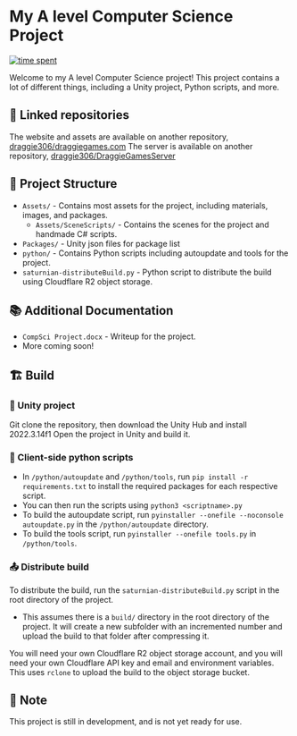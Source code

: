 # My A level Computer Science Project

[![time spent](https://wakatime.com/badge/user/018c55e4-8c24-4c7a-b81f-a20c9b916c07/project/018c5fee-7965-4ba6-8490-e32f91a245cc.svg)](https://wakatime.com/badge/user/018c55e4-8c24-4c7a-b81f-a20c9b916c07/project/018c5fee-7965-4ba6-8490-e32f91a245cc)

Welcome to my A level Computer Science project! This project contains a lot of different things, including a Unity project, Python scripts, and more.

## 🔗 Linked repositories
The website and assets are available on another repository, [draggie306/draggiegames.com](https://github.com/Draggie306/draggiegames.com)
The server is available on another repository, [draggie306/DraggieGamesServer](https://github.com/Draggie306/DraggieGamesServer)

## 📁 Project Structure

- `Assets/` - Contains most assets for the project, including materials, images, and packages.
    - `Assets/SceneScripts/` - Contains the scenes for the project and handmade C# scripts.
- `Packages/` - Unity json files for package list
- `python/` - Contains Python scripts including autoupdate and tools for the project.
- `saturnian-distributeBuild.py` - Python script to distribute the build using Cloudflare R2 object storage.

## 📚 Additional Documentation

- `CompSci Project.docx` - Writeup for the project.
- More coming soon!

## 🏗️ Build

### 🧱 Unity project 
Git clone the repository, then download the Unity Hub and install 2022.3.14f1
Open the project in Unity and build it.

### 🐍 Client-side python scripts
- In `/python/autoupdate` and `/python/tools`, run `pip install -r requirements.txt` to install the required packages for each respective script.
- You can then run the scripts using `python3 <scriptname>.py`
- To build the autoupdate script, run `pyinstaller --onefile --noconsole autoupdate.py` in the `/python/autoupdate` directory.
- To build the tools script, run `pyinstaller --onefile tools.py` in `/python/tools`.

### 📤 Distribute build

To distribute the build, run the `saturnian-distributeBuild.py` script in the root directory of the project.
- This assumes there is a `build/` directory in the root directory of the project. It will create a new subfolder with an incremented number and upload the build to that folder after compressing it.

You will need your own Cloudflare R2 object storage account, and you will need your own Cloudflare API key and email and environment variables.
This uses `rclone` to upload the build to the object storage bucket.

## 📝 Note

This project is still in development, and is not yet ready for use.
